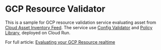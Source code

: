# GCP Resource Validator

This is a sample for GCP resource validation service evaluating asset from [Cloud Asset Inventory Feed](https://cloud.google.com/asset-inventory/docs/monitoring-asset-changes). 
The service use [Config Validator](https://github.com/GoogleCloudPlatform/config-validator) and [Policy Library](https://github.com/GoogleCloudPlatform/policy-library), deployed on Cloud Run. 

For full article: [Evaluating your GCP Resource realtime](https://medium.com/@lumen1e37/evaluating-your-gcp-resource-realtime-57a0f25d4587)
